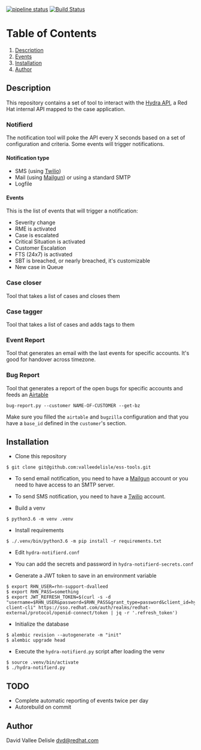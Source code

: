 [![pipeline status](https://gitlab.cee.redhat.com/dvalleed/ess-tools/badges/master/pipeline.svg)](https://gitlab.cee.redhat.com/dvalleed/ess-tools/commits/master)
[![Build Status](https://travis-ci.com/valleedelisle/ess-tools.svg?branch=master)](https://travis-ci.com/valleedelisle/ess-tools)

# Table of Contents
1. [Description](#description)
2. [Events](#events)
3. [Installation](#installation)
4. [Author](#author)

## Description

This repository contains a set of tool to interact with the [Hydra API](https://mojo.redhat.com/groups/cee-integration/blog/2016/12/06/hydra-rest-api), a Red Hat internal API mapped to the case application.

### Notifierd
The notification tool will poke the API every X seconds based on a set of configuration and criteria. Some events will trigger notifications.

#### Notification type
- SMS (using [Twilio](https://www.twilio.com/))
- Mail (using [Mailgun](https://www.mailgun.com/)) or using a standard SMTP
- Logfile

#### Events
This is the list of events that will trigger a notification:
- Severity change
- RME is activated
- Case is escalated
- Critical Situation is activated
- Customer Escalation
- FTS (24x7) is activated
- SBT is breached, or nearly breached, it's customizable
- New case in Queue

### Case closer
Tool that takes a list of cases and closes them

### Case tagger
Tool that takes a list of cases and adds tags to them

### Event Report
Tool that generates an email with the last events for specific accounts. It's good for handover across timezone.

### Bug Report
Tool that generates a report of the open bugs for specific accounts and feeds an [Airtable](https://airtable)
```
bug-report.py --customer NAME-OF-CUSTOMER --get-bz
```

Make sure you filled the `airtable` and `bugzilla` configuration and that you have a `base_id` defined in the `customer`'s section.


## Installation

- Clone this repository

```
$ git clone git@github.com:valleedelisle/ess-tools.git
```

- To send email notification, you need to have a [Mailgun](https://www.mailgun.com/) account or you need to have access to an SMTP server.

- To send SMS notification, you need to have a [Twilio](https://www.twilio.com) account.

- Build a venv

```
$ python3.6 -m venv .venv
```

- Install requirements

```
$ ./.venv/bin/python3.6 -m pip install -r requirements.txt 
```

- Edit `hydra-notifierd.conf`

- You can add the secrets and password in `hydra-notifierd-secrets.conf`

- Generate a JWT token to save in an environment variable
```
$ export RHN_USER=rhn-support-dvalleed
$ export RHN_PASS=something
$ export JWT_REFRESH_TOKEN=$(curl -s -d "username=$RHN_USER&password=$RHN_PASS&grant_type=password&client_id=hydra-client-cli" https://sso.redhat.com/auth/realms/redhat-external/protocol/openid-connect/token | jq -r '.refresh_token')
```

- Initialize the database
```
$ alembic revision --autogenerate -m "init"
$ alembic upgrade head
```

- Execute the `hydra-notifierd.py` script after loading the venv

```
$ source .venv/bin/activate
$ ./hydra-notifierd.py
```

## TODO
- Complete automatic reporting of events twice per day
- Autorebuild on commit

## Author
David Vallee Delisle <dvd@redhat.com>
